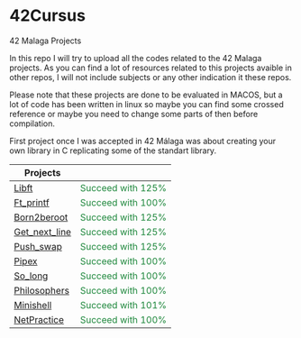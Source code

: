 # 42Cursus
42 Malaga Projects

In this repo I will try to upload all the codes related to the 42 Malaga projects.
As you can find a lot of resources related to this projects avaible in other repos, 
I will not include subjects or any other indication it these repos.

Please note that these projects are done to be evaluated in MACOS, but a lot of code 
has been written in linux so maybe you can find some crossed reference or maybe you 
need to change some parts of then before compilation. 

First project once I was accepted in 42 Málaga was about creating your own library
in C replicating some of the standart library.

<div align="center">

| Projects  |           |
| --------- | --------- |
| [Libft](https://github.com/AlfonsoFZ/Libft) | <font color="#1f883d">Succeed with 125% </font> |
| [Ft_printf](https://github.com/AlfonsoFZ/ft_printf) | <font color="#1f883d">Succeed with 100% </font> |
| [Born2beroot](https://github.com/AlfonsoFZ/Born2beroot) | <font color="#1f883d">Succeed with 125% </font> |
| [Get_next_line](https://github.com/AlfonsoFZ/get_next_line) | <font color="#1f883d">Succeed with 125% </font> |
| [Push_swap](https://github.com/AlfonsoFZ/push_swap) | <font color="#1f883d">Succeed with 125% </font> |
| [Pipex](https://github.com/AlfonsoFZ/pipex) | <font color="#1f883d">Succeed with 100% </font> |
| [So_long](https://github.com/AlfonsoFZ/so_long) | <font color="#1f883d">Succeed with 100% </font> |
| [Philosophers](https://github.com/AlfonsoFZ/Philosophers) | <font color="#1f883d">Succeed with 100% </font> |
| [Minishell](https://github.com/AlfonsoFZ/minishell) | <font color="#1f883d">Succeed with 101% </font> |
| [NetPractice](https://github.com/AlfonsoFZ/NetPractice) | <font color="#1f883d">Succeed with 100% </font> |

</div>